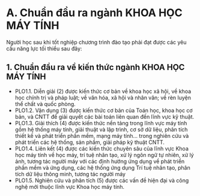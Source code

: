 # A. Chuẩn đầu ra ngành KHOA HỌC MÁY TÍNH
Người học sau khi tốt nghiệp chương trình đào tạo phải đạt được các yêu cầu năng lực tối thiểu sau đây:
## 1. Chuẩn đầu ra về kiến thức ngành KHOA HỌC MÁY TÍNH
-   PLO1.1. Diễn giải (2) được kiến thức cơ bản về khoa học xã hội, về khoa học chính trị và pháp luật; về văn hóa, xã hội và nhân văn; về rèn luyện thể chất và quốc phòng.
-   PLO1.2. Vận dụng (3) được kiến thức cơ bản của Toán học, khoa học cơ bản, và CNTT để giải quyết các bài toán liên quan đến lĩnh vực kỹ thuật.
-   PLO1.3. Giải thích (4) được kiến thức nền tảng trong lĩnh vực máy tính gồm hệ thống máy tính, giải thuật và lập trình, cơ sở dữ liệu, phân tích thiết kế và phát triển phần mềm, mạng máy tính... trong nghiên cứu và phát triển các hệ thống, sản phẩm, giải pháp kỹ thuật CNTT.
-   PLO1.4. Liên kết (4) được các kiến thức chuyên sâu của lĩnh vực Khoa học máy tính về học máy, trí tuệ nhân tạo, xử lý ngôn ngữ tự nhiên, xử lý ảnh, tương tác người máy với các định hướng ứng dụng về phát triển phần mềm và ứng dụng, các hệ thống ứng dụng Trí tuệ nhân tạo, phân tích dữ liệu thông minh, tương tác người máy
-   PLO1.5. Nghiên cứu và phân tích (5) được các vấn đề hiện đại và công nghệ mới thuộc lĩnh vực Khoa học máy tính.
